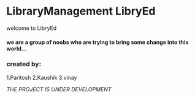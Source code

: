 # LibraryManagement LibryEd

welcome to LibryEd

#### we are a group of noobs who are trying to bring some change into this world...

### created by:
1.Paritosh
2.Kaushik
3.vinay


*THE PROJECT IS UNDER DEVELOPMENT*

